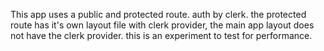 This app uses a public and protected route. auth by clerk. the protected route has it's own layout file with clerk provider, the main app layout does not have the clerk provider. this is an experiment to test for performance.
